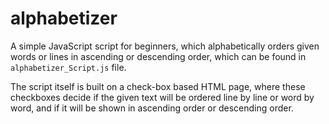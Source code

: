 # alphabetizer
A simple JavaScript script for beginners, which alphabetically orders given words or lines in ascending or descending order, which can be found in `alphabetizer_Script.js` file.

The script itself is built on a check-box based HTML page, where these checkboxes decide if the given text will be ordered line by line or word by word, and if it will be shown in ascending order or descending order.
